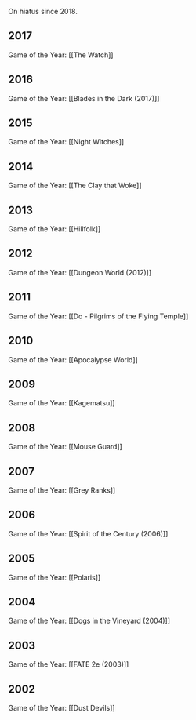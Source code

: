 On hiatus since 2018.

## 2017

Game of the Year: [[The Watch]]
## 2016

Game of the Year: [[Blades in the Dark (2017)]]

## 2015

Game of the Year: [[Night Witches]]

## 2014

Game of the Year: [[The Clay that Woke]]

## 2013

Game of the Year: [[Hillfolk]]

## 2012

Game of the Year: [[Dungeon World (2012)]]

## 2011

Game of the Year: [[Do - Pilgrims of the Flying Temple]]

## 2010

Game of the Year: [[Apocalypse World]]

## 2009

Game of the Year: [[Kagematsu]]

## 2008 

Game of the Year: [[Mouse Guard]]

## 2007

Game of the Year: [[Grey Ranks]]

## 2006

Game of the Year: [[Spirit of the Century (2006)]]

## 2005

Game of the Year: [[Polaris]]

## 2004

Game of the Year: [[Dogs in the Vineyard (2004)]]

## 2003 

Game of the Year: [[FATE 2e (2003)]]

## 2002

Game of the Year: [[Dust Devils]]